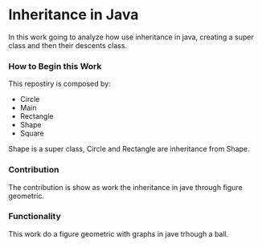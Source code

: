 # Inheritance in Java #

In this work going to analyze how use inheritance in java, creating a super class and then their 
descents class.

### How to Begin this Work ###

This repostiry is composed by:

* Circle
* Main
* Rectangle
* Shape
* Square

Shape is a super class, Circle and Rectangle are inheritance from Shape.

### Contribution ###

The contribution is show as work the inheritance in jave through figure geometric.

### Functionality ###

This work do a figure geometric with graphs in jave trhough a ball.
